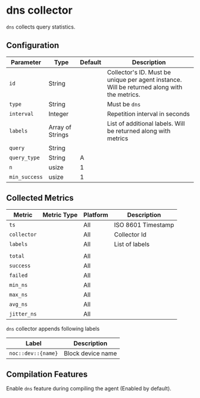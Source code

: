 # dns collector

`dns` collects query statistics.


## Configuration

| Parameter     | Type             | Default | Description                                                                                 |
| ------------- | ---------------- | ------- | ------------------------------------------------------------------------------------------- |
| `id`          | String           |         | Collector's ID. Must be unique per agent instance. Will be returned along with the metrics. |
| `type`        | String           |         | Must be `dns`                                                                               |
| `interval`    | Integer          |         | Repetition interval in seconds                                                              |
| `labels`      | Array of Strings |         | List of additional labels. Will be returned along with metrics      
| `query`       | String           |         |
| `query_type`  | String           | A       |
| `n`           | usize            | 1       | 
| `min_success` | usize            | 1       |


## Collected Metrics

| Metric          | Metric Type | Platform | Description        |
| --------------- | ----------- | -------- | ------------------ |
| `ts`            |             | All      | ISO 8601 Timestamp |
| `collector`     |             | All      | Collector Id       |
| `labels`        |             | All      | List of labels     |
|                 |             |          |                    |
| `total`         |             | All      |                    |
| `success`       |             | All      |                    |
| `failed`        |             | All      |                    |
| `min_ns`        |             | All      |                    |
| `max_ns`        |             | All      |                    |
| `avg_ns`        |             | All      |                    |
| `jitter_ns`     |             | All      |                    |


`dns` collector appends following labels

| Label              | Description       |
| ------------------ | ----------------- |
| `noc::dev::{name}` | Block device name |


## Compilation Features

Enable `dns` feature during compiling the agent (Enabled by default).
